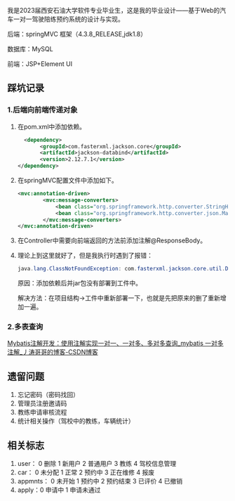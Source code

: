 我是2023届西安石油大学软件专业毕业生，这是我的毕业设计——基于Web的汽车一对一驾驶陪练预约系统的设计与实现。

后端：springMVC 框架（4.3.8_RELEASE,jdk1.8）

数据库：MySQL

前端：JSP+Element UI



## 踩坑记录

### 1.后端向前端传递对象

1. 在pom.xml中添加依赖。

   ```xml
     <dependency>
          <groupId>com.fasterxml.jackson.core</groupId>
          <artifactId>jackson-databind</artifactId>
          <version>2.12.7.1</version>
   </dependency>
   ```

   

2. 在springMVC配置文件中添加如下。

   ```xml
   <mvc:annotation-driven>
           <mvc:message-converters>
               <bean class="org.springframework.http.converter.StringHttpMessageConverter"/>
               <bean class="org.springframework.http.converter.json.MappingJackson2HttpMessageConverter"/>
           </mvc:message-converters>
   </mvc:annotation-driven>
   ```

3. 在Controller中需要向前端返回的方法前添加注解@ResponseBody。

4. 理论上到这里就好了，但是我执行时遇到了报错：

   ```java
   java.lang.ClassNotFoundException: com.fasterxml.jackson.core.util.DefaultPrettyPrinter$Indenter
   ```

   原因：添加依赖后并jar包没有部署到工件中。

   解决方法：在项目结构->工件中重新部署一下，也就是先把原来的删了重新增加一遍。

### 2.多表查询

[Mybatis注解开发：使用注解实现一对一、一对多、多对多查询_mybatis 一对多 注解_丿涛哥哥的博客-CSDN博客](https://blog.csdn.net/qq_37829947/article/details/117229334)

## 遗留问题

1. 忘记密码（密码找回）
2. 管理员注册邀请码
3. 教练申请审核流程
4. 统计相关操作（驾校中的教练，车辆统计）

## 相关标志

1. user： 0 删除 1 新用户 2 普通用户 3 教练 4 驾校信息管理
2. car： 0 未分配 1 正常 2 预约中 3 正在维修 4 报废
3. appmnts： 0 未开始 1 预约中 2 预约结束 3 已评价 4 已撤销
4. apply：0 申请中 1 申请未通过
